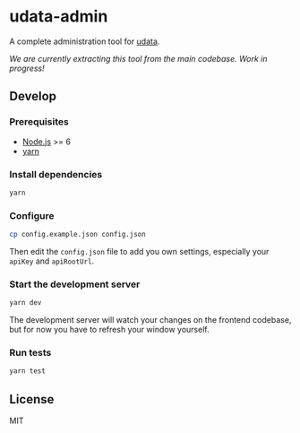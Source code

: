 # udata-admin

A complete administration tool for [udata](https://github.com/opendatateam/udata).

_We are currently extracting this tool from the main codebase. Work in progress!_

## Develop

### Prerequisites

* [Node.js](https://nodejs.org/en/) >= 6
* [yarn](https://yarnpkg.com)

### Install dependencies

```bash
yarn
```

### Configure

```bash
cp config.example.json config.json
```

Then edit the `config.json` file to add you own settings, especially your `apiKey` and `apiRootUrl`.

### Start the development server

```bash
yarn dev
```

The development server will watch your changes on the frontend codebase, but for now you have to refresh your window yourself.

### Run tests

```bash
yarn test
```

## License

MIT
